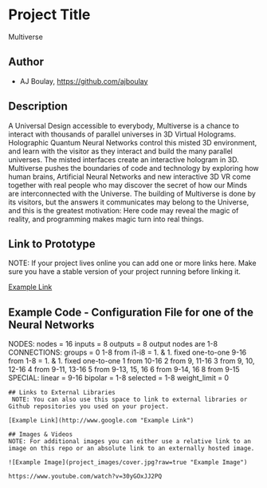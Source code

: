 # Project Title
Multiverse

## Author
- AJ Boulay, https://github.com/ajboulay


## Description
A Universal Design accessible to everybody, Multiverse is a chance to interact with thousands of parallel universes in 3D Virtual Holograms. Holographic Quantum Neural Networks control this misted 3D environment, and learn with the visitor as they interact and build the many parallel universes. The misted interfaces create an interactive hologram in 3D. Multiverse pushes the boundaries of code and technology by exploring how human brains, Artificial Neural Networks and new interactive 3D VR come together with real people who may discover the secret of how our Minds are interconnected with the Universe. The building of Multiverse is done by its visitors, but the answers it communicates may belong to the Universe, and this is the greatest motivation: Here code may reveal the magic of reality, and programming makes magic turn into real things.  

## Link to Prototype
NOTE: If your project lives online you can add one or more links here. Make sure you have a stable version of your project running before linking it.

[Example Link](http://www.google.com "Example Link")

## Example Code - Configuration File for one of the Neural Networks 

NODES:
nodes = 16
inputs = 8
outputs = 8
output nodes are 1-8
CONNECTIONS:
groups = 0
1-8 from i1-i8 = 1. & 1. fixed one-to-one
9-16 from 1-8 = 1. & 1. fixed one-to-one
1 from 10-16
2 from 9, 11-16
3 from 9, 10, 12-16
4 from 9-11, 13-16
5 from 9-13, 15, 16
6 from 9-14, 16
8 from 9-15 
SPECIAL:
linear = 9-16
bipolar = 1-8
selected = 1-8
weight_limit = 0

```
## Links to External Libraries
 NOTE: You can also use this space to link to external libraries or Github repositories you used on your project.

[Example Link](http://www.google.com "Example Link")

## Images & Videos
NOTE: For additional images you can either use a relative link to an image on this repo or an absolute link to an externally hosted image.

![Example Image](project_images/cover.jpg?raw=true "Example Image")

https://www.youtube.com/watch?v=30yGOxJJ2PQ
